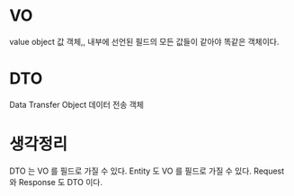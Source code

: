 
# VO
value object 값 객체,,
내부에 선언된 필드의 모든 값들이 같아야 똑같은 객체이다.

# DTO
Data Transfer Object 데이터 전송 객체


# 생각정리
DTO 는 VO 를 필드로 가질 수 있다.
Entity 도 VO 를 필드로 가질 수 있다.
Request 와 Response 도 DTO 이다.